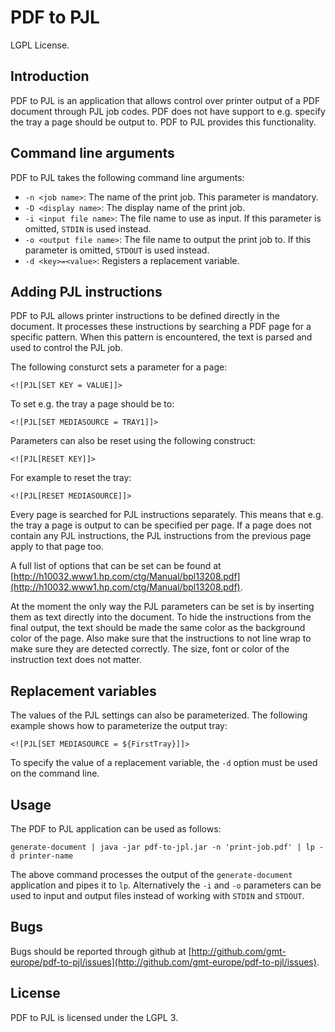 # PDF to PJL

LGPL License.

## Introduction

PDF to PJL is an application that allows control over printer output of a PDF document
through PJL job codes. PDF does not have support to e.g. specify the tray a page should
be output to. PDF to PJL provides this functionality.

## Command line arguments

PDF to PJL takes the following command line arguments:

* `-n <job name>`: The name of the print job. This parameter is mandatory.
* `-D <display name>`: The display name of the print job.
* `-i <input file name>`: The file name to use as input. If this parameter is omitted,
  `STDIN` is used instead.
* `-o <output file name>`: The file name to output the print job to. If this parameter
  is omitted, `STDOUT` is used instead.
* `-d <key>=<value>`: Registers a replacement variable.

## Adding PJL instructions

PDF to PJL allows printer instructions to be defined directly in the document. It processes
these instructions by searching a PDF page for a specific pattern. When this pattern is
encountered, the text is parsed and used to control the PJL job.

The following consturct sets a parameter for a page:

    <![PJL[SET KEY = VALUE]]>

To set e.g. the tray a page should be to:

    <![PJL[SET MEDIASOURCE = TRAY1]]>

Parameters can also be reset using the following construct:

    <![PJL[RESET KEY]]>

For example to reset the tray:

    <![PJL[RESET MEDIASOURCE]]>

Every page is searched for PJL instructions separately. This means that e.g. the tray a page
is output to can be specified per page. If a page does not contain any PJL instructions, the
PJL instructions from the previous page apply to that page too.

A full list of options that can be set can be found at
[http://h10032.www1.hp.com/ctg/Manual/bpl13208.pdf](http://h10032.www1.hp.com/ctg/Manual/bpl13208.pdf).

At the moment the only way the PJL parameters can be set is by inserting them as text directly
into the document. To hide the instructions from the final output, the text should be made the
same color as the background color of the page. Also make sure that the instructions to not line
wrap to make sure they are detected correctly. The size, font or color of the instruction text does not
matter.

## Replacement variables

The values of the PJL settings can also be parameterized. The following example shows how to
parameterize the output tray:

    <![PJL[SET MEDIASOURCE = ${FirstTray}]]>

To specify the value of a replacement variable, the `-d` option must be used on the command line.

## Usage

The PDF to PJL application can be used as follows:

    generate-document | java -jar pdf-to-jpl.jar -n 'print-job.pdf' | lp -d printer-name

The above command processes the output of the `generate-document` application and pipes it to `lp`.
Alternatively the `-i` and `-o` parameters can be used to input and output files instead of working
with `STDIN` and `STDOUT`.

## Bugs

Bugs should be reported through github at
[http://github.com/gmt-europe/pdf-to-pjl/issues](http://github.com/gmt-europe/pdf-to-pjl/issues).

## License

PDF to PJL is licensed under the LGPL 3.
